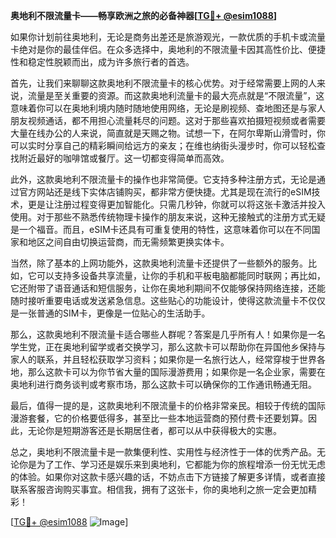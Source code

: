 **奥地利不限流量卡——畅享欧洲之旅的必备神器[[TG💪+ @esim1088](https://t.me/s/esim1088)]**

如果你计划前往奥地利，无论是商务出差还是旅游观光，一款优质的手机卡或流量卡绝对是你的最佳伴侣。在众多选择中，奥地利的不限流量卡因其高性价比、便捷性和稳定性脱颖而出，成为许多旅行者的首选。

首先，让我们来聊聊这款奥地利不限流量卡的核心优势。对于经常需要上网的人来说，流量是至关重要的资源。而这款奥地利流量卡的最大亮点就是“不限流量”，这意味着你可以在奥地利境内随时随地使用网络，无论是刷视频、查地图还是与家人朋友视频通话，都不用担心流量耗尽的问题。这对于那些喜欢拍摄短视频或者需要大量在线办公的人来说，简直就是天赐之物。试想一下，在阿尔卑斯山滑雪时，你可以实时分享自己的精彩瞬间给远方的亲友；在维也纳街头漫步时，你可以轻松查找附近最好的咖啡馆或餐厅。这一切都变得简单而高效。

此外，这款奥地利不限流量卡的操作也非常简便。它支持多种注册方式，无论是通过官方网站还是线下实体店铺购买，都非常方便快捷。尤其是现在流行的eSIM技术，更是让注册过程变得更加智能化。只需几秒钟，你就可以将这张卡激活并投入使用。对于那些不熟悉传统物理卡操作的朋友来说，这种无接触式的注册方式无疑是一个福音。而且，eSIM卡还具有可重复使用的特性，这意味着你可以在不同国家和地区之间自由切换运营商，而无需频繁更换实体卡。

当然，除了基本的上网功能外，这款奥地利流量卡还提供了一些额外的服务。比如，它可以支持多设备共享流量，让你的手机和平板电脑都能同时联网；再比如，它还附带了语音通话和短信服务，让你在奥地利期间不仅能够保持网络连接，还能随时接听重要电话或发送紧急信息。这些贴心的功能设计，使得这款流量卡不仅仅是一张普通的SIM卡，更像是一位贴心的生活助手。

那么，这款奥地利不限流量卡适合哪些人群呢？答案是几乎所有人！如果你是一名学生党，正在奥地利留学或者交换学习，那么这款卡可以帮助你在异国他乡保持与家人的联系，并且轻松获取学习资料；如果你是一名旅行达人，经常穿梭于世界各地，那么这款卡可以为你节省大量的国际漫游费用；如果你是一名企业家，需要在奥地利进行商务谈判或考察市场，那么这款卡可以确保你的工作通讯畅通无阻。

最后，值得一提的是，这款奥地利不限流量卡的价格非常亲民。相较于传统的国际漫游套餐，它的价格要低得多，甚至比一些本地运营商的预付费卡还要划算。因此，无论你是短期游客还是长期居住者，都可以从中获得极大的实惠。

总之，奥地利不限流量卡是一款集便利性、实用性与经济性于一体的优秀产品。无论你是为了工作、学习还是娱乐来到奥地利，它都能为你的旅程增添一份无忧无虑的体验。如果你对这款卡感兴趣的话，不妨点击下方链接了解更多详情，或者直接联系客服咨询购买事宜。相信我，拥有了这张卡，你的奥地利之旅一定会更加精彩！

[[TG💪+ @esim1088](https://t.me/s/esim1088) ![Image](https://i.postimg.cc/4NQfJmqS/Snipaste-2025-05-13-00-14-12.png)]